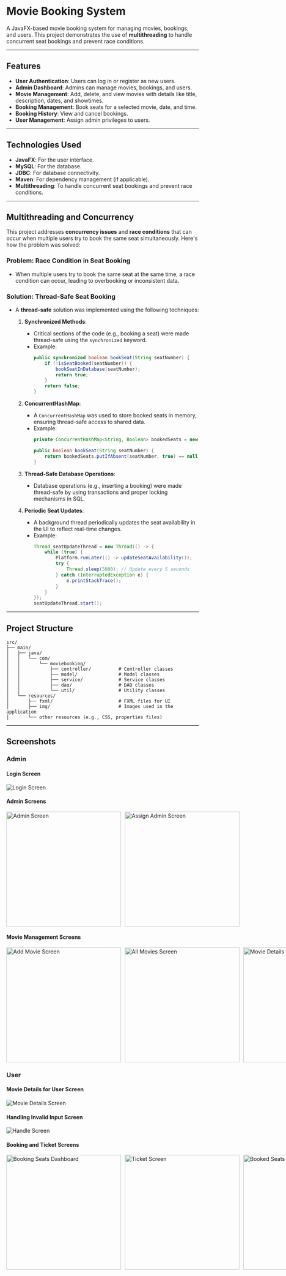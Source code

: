 # Movie Booking System

A JavaFX-based movie booking system for managing movies, bookings, and users. This project demonstrates the use of **multithreading** to handle concurrent seat bookings and prevent race conditions.

---

## Features
- **User Authentication**: Users can log in or register as new users.
- **Admin Dashboard**: Admins can manage movies, bookings, and users.
- **Movie Management**: Add, delete, and view movies with details like title, description, dates, and showtimes.
- **Booking Management**: Book seats for a selected movie, date, and time.
- **Booking History**: View and cancel bookings.
- **User Management**: Assign admin privileges to users.

---

## Technologies Used
- **JavaFX**: For the user interface.
- **MySQL**: For the database.
- **JDBC**: For database connectivity.
- **Maven**: For dependency management (if applicable).
- **Multithreading**: To handle concurrent seat bookings and prevent race conditions.

---

## Multithreading and Concurrency
This project addresses **concurrency issues** and **race conditions** that can occur when multiple users try to book the same seat simultaneously. Here's how the problem was solved:

### **Problem: Race Condition in Seat Booking**
- When multiple users try to book the same seat at the same time, a race condition can occur, leading to overbooking or inconsistent data.

### **Solution: Thread-Safe Seat Booking**
- A **thread-safe** solution was implemented using the following techniques:
  1. **Synchronized Methods**:
     - Critical sections of the code (e.g., booking a seat) were made thread-safe using the `synchronized` keyword.
     - Example:
       ```java
       public synchronized boolean bookSeat(String seatNumber) {
           if (!isSeatBooked(seatNumber)) {
               bookSeatInDatabase(seatNumber);
               return true;
           }
           return false;
       }
       ```

  2. **ConcurrentHashMap**:
     - A `ConcurrentHashMap` was used to store booked seats in memory, ensuring thread-safe access to shared data.
     - Example:
       ```java
       private ConcurrentHashMap<String, Boolean> bookedSeats = new ConcurrentHashMap<>();

       public boolean bookSeat(String seatNumber) {
           return bookedSeats.putIfAbsent(seatNumber, true) == null;
       }
       ```

  3. **Thread-Safe Database Operations**:
     - Database operations (e.g., inserting a booking) were made thread-safe by using transactions and proper locking mechanisms in SQL.

  4. **Periodic Seat Updates**:
     - A background thread periodically updates the seat availability in the UI to reflect real-time changes.
     - Example:
       ```java
       Thread seatUpdateThread = new Thread(() -> {
           while (true) {
               Platform.runLater(() -> updateSeatAvailability());
               try {
                   Thread.sleep(5000); // Update every 5 seconds
               } catch (InterruptedException e) {
                   e.printStackTrace();
               }
           }
       });
       seatUpdateThread.start();
       ```

---

## Project Structure
```
src/
├── main/
│   ├── java/
│   │   └── com/
│   │       └── moviebooking/
│   │           ├── controller/          # Controller classes
│   │           ├── model/               # Model classes
│   │           ├── service/             # Service classes
│   │           ├── dao/                 # DAO classes
│   │           └── util/                # Utility classes
│   └── resources/
│       ├── fxml/                        # FXML files for UI
│       ├── img/                         # Images used in the application
│       └── other resources (e.g., CSS, properties files)
```
---

## Screenshots

### Admin

#### Login Screen
![Login Screen](Screenshots/loginScreen.png)

#### Admin Screens
<div style="display: flex; gap: 10px;">
  <img src="Screenshots/AdminScreen.png" alt="Admin Screen" width="300">
  <img src="Screenshots/AssignAdmin.png" alt="Assign Admin Screen" width="300">
</div>

#### Movie Management Screens
<div style="display: flex; gap: 10px;">
  <img src="Screenshots/AddMovie.png" alt="Add Movie Screen" width="300">
  <img src="Screenshots/AllMovies.png" alt="All Movies Screen" width="300">
  <img src="Screenshots/AdminMovieDetails.png" alt="Movie Details for Admin Screen" width="300">
</div>

### User

#### Movie Details for User Screen
![Movie Details Screen](Screenshots/UserMovieDetails.png)

#### Handling Invalid Input Screen
![Handle Screen](Screenshots/HandlingInvalidInput.png)

#### Booking and Ticket Screens
<div style="display: flex; gap: 10px;">
  <img src="Screenshots/BookSeats.png" alt="Booking Seats Dashboard" width="300">
  <img src="Screenshots/TicketScreen.png" alt="Ticket Screen" width="300">
  <img src="Screenshots/BookedSeats.png" alt="Booked Seats" width="300">
</div>
